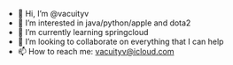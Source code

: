 - 👋 Hi, I’m @vacuityv
- 👀 I’m interested in java/python/apple and dota2
- 🌱 I’m currently learning springcloud
- 💞️ I’m looking to collaborate on everything that I can help
- 📫 How to reach me: vacuityv@icloud.com

<!---
vacuityv/vacuityv is a ✨ special ✨ repository because its `README.md` (this file) appears on your GitHub profile.
You can click the Preview link to take a look at your changes.
--->
